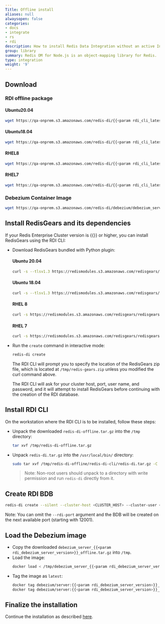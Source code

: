 ```yaml
---
Title: Offline install
aliases: null
alwaysopen: false
categories:
- docs
- integrate
- rs
- rdi
description: How to install Redis Data Integration without an active Internet connection
group: library
summary: Redis OM for Node.js is an object-mapping library for Redis.
type: integration
weight: '9'
---
```


## Download

### RDI offline package

#### Ubuntu20.04

```bash
wget https://qa-onprem.s3.amazonaws.com/redis-di/{{<param rdi_cli_latest>}}/redis-di-offline-ubuntu20.04-{{<param rdi_cli_latest>}}.tar.gz -O /tmp/redis-di-offline.tar.gz
```

#### Ubuntu18.04

```bash
wget https://qa-onprem.s3.amazonaws.com/redis-di/{{<param rdi_cli_latest>}}/redis-di-offline-ubuntu18.04-{{<param rdi_cli_latest>}}.tar.gz -O /tmp/redis-di-offline.tar.gz
```

#### RHEL8

```bash
wget https://qa-onprem.s3.amazonaws.com/redis-di/{{<param rdi_cli_latest>}}/redis-di-offline-rhel8-{{<param rdi_cli_latest>}}.tar.gz -O /tmp/redis-di-offline.tar.gz
```

#### RHEL7

```bash
wget https://qa-onprem.s3.amazonaws.com/redis-di/{{<param rdi_cli_latest>}}/redis-di-offline-rhel7-{{<param rdi_cli_latest>}}.tar.gz -O /tmp/redis-di-offline.tar.gz
```

### Debezium Container Image

```bash
wget https://qa-onprem.s3.amazonaws.com/redis-di/debezium/debezium_server_{{<param rdi_debezium_server_version>}}_offline.tar.gz
```

## Install RedisGears and its dependencies

If your Redis Enterprise Cluster version is {{<param rdi_rlec_min_version>}} or higher, you can install RedisGears using the RDI CLI:

- Download RedisGears bundled with Python plugin:

  #### Ubuntu 20.04

  ```bash
  curl -s --tlsv1.3 https://redismodules.s3.amazonaws.com/redisgears/redisgears.Linux-ubuntu20.04-x86_64.{{<param rdi_redis_gears_version>}}-withdeps.zip -o /tmp/redis-gears.zip
  ```

  #### Ubuntu 18.04

  ```bash
  curl -s --tlsv1.3 https://redismodules.s3.amazonaws.com/redisgears/redisgears.Linux-ubuntu18.04-x86_64.{{<param rdi_redis_gears_version>}}-withdeps.zip -o /tmp/redis-gears.zip
  ```

  #### RHEL 8

  ```bash
  curl -s https://redismodules.s3.amazonaws.com/redisgears/redisgears.Linux-rhel8-x86_64.{{<param rdi_redis_gears_version>}}-withdeps.zip -o /tmp/redis-gears.zip
  ```

  #### RHEL 7

  ```bash
  curl -s https://redismodules.s3.amazonaws.com/redisgears/redisgears.Linux-rhel7-x86_64.{{<param rdi_redis_gears_version>}}-withdeps.zip -o /tmp/redis-gears.zip
  ```

- Run the `create` command in interactive mode:

  ```bash
  redis-di create
  ```

  The RDI CLI will prompt you to specify the location of the RedisGears zip file, which is located at `/tmp/redis-gears.zip` unless you modified the curl command above.

  The RDI CLI will ask for your cluster host, port, user name, and password, and it will attempt to install RedisGears before continuing with the creation of the RDI database.

## Install RDI CLI

On the workstation where the RDI CLI is to be installed, follow these steps:

- Unpack the downloaded `redis-di-offline.tar.gz` into the `/tmp` directory:

  ```bash
  tar xvf /tmp/redis-di-offline.tar.gz
  ```

- Unpack `redis-di.tar.gz` into the `/usr/local/bin/` directory:

  ```bash
  sudo tar xvf /tmp/redis-di-offline/redis-di-cli/redis-di.tar.gz -C /usr/local/bin/
  ```

  > Note: Non-root users should unpack to a directory with write permission and run `redis-di` directly from it.

## Create RDI BDB

```bash
redis-di create --silent --cluster-host <CLUSTER_HOST> --cluster-user <CLUSTER_USER> --cluster-password <CLUSTER_PASSWORD> --rdi-port <RDI_PORT> --rdi-password <RDI_PASSWORD>
```

Note: You can omit the `--rdi-port` argument and the BDB will be created on the next available port (starting with 12001).

## Load the Debezium image

- Copy the downloaded `debezium_server_{{<param rdi_debezium_server_version>}}_offline.tar.gz` into `/tmp`.
- Load the image:
  ```bash
  docker load < /tmp/debezium_server_{{<param rdi_debezium_server_version>}}_offline.tar.gz
  ```
- Tag the image as `latest`:
  ```bash
  docker tag debezium/server:{{<param rdi_debezium_server_version>}}_offline debezium/server:{{<param rdi_debezium_server_version>}}
  docker tag debezium/server:{{<param rdi_debezium_server_version>}}_offline debezium/server:latest
  ```

## Finalize the installation

Continue the installation as described [here](../ingest-qsg.md#scaffold-configuration-files).
